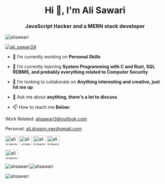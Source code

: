 <h1 align="center">Hi 👋, I'm Ali Sawari</h1>
<h3 align="center">JavaScript Hacker and a MERN stack developer</h3>

<p align="left"> <img src="https://komarev.com/ghpvc/?username=alisawari&label=Profile%20views&color=0e75b6&style=flat" alt="alisawari" /> </p>

<p align="left"> <a href="https://twitter.com/ali_sawari24" target="blank"><img src="https://img.shields.io/twitter/follow/ali_sawari24?logo=twitter&style=for-the-badge" alt="ali_sawari24" /></a> </p>

- 🔭 I’m currently working on **Personal Skills**

- 🌱 I’m currently learning **System Programming with C and Rust, SQL RDBMS, and probably everything related to Computer Security**

- 👯 I’m looking to collaborate on **Anything interesting and creative, just hit me up**

- 💬 Ask me about **anything, there's a lot to discuss**

- 📫 How to reach me **Below:**

Work Related: alisawari3@outlook.com

Personal: ali.dragon.swr@gmail.com


<p align="left">
<a href="https://dev.to/alisawari" target="blank"><img align="center" src="https://raw.githubusercontent.com/rahuldkjain/github-profile-readme-generator/master/src/images/icons/Social/devto.svg" alt="alisawari" height="30" width="40" /></a>
<a href="https://twitter.com/ali_sawari24" target="blank"><img align="center" src="https://raw.githubusercontent.com/rahuldkjain/github-profile-readme-generator/master/src/images/icons/Social/twitter.svg" alt="ali_sawari24" height="30" width="40" /></a>
<a href="https://linkedin.com/in/alisawari" target="blank"><img align="center" src="https://raw.githubusercontent.com/rahuldkjain/github-profile-readme-generator/master/src/images/icons/Social/linked-in-alt.svg" alt="alisawari" height="30" width="40" /></a>
<a href="https://instagram.com/alisawari1998" target="blank"><img align="center" src="https://raw.githubusercontent.com/rahuldkjain/github-profile-readme-generator/master/src/images/icons/Social/instagram.svg" alt="alisawari1998" height="30" width="40" /></a>
  
 <a href="https://t.me/MrGh0st" target="blank"><img align="center" src="https://cdn-icons-png.flaticon.com/128/2111/2111644.png" alt="alisawari1998" height="30" width="40" /></a>
  
</p>



 <p><img align="left" src="https://github-readme-stats.vercel.app/api/top-langs?username=alisawari&show_icons=true&locale=en&layout=compact" alt="alisawari" /></p>

<p>&nbsp;<img align="left" src="https://github-readme-stats.vercel.app/api?username=alisawari&show_icons=true&locale=en" alt="alisawari" /></p>

<p><img align="left" src="https://github-readme-streak-stats.herokuapp.com/?user=alisawari&" alt="alisawari" /></p>

